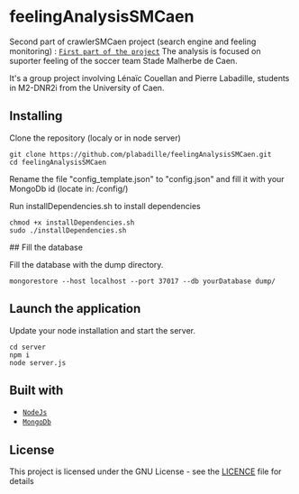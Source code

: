 # feelingAnalysisSMCaen
Second part of crawlerSMCaen project (search engine and feeling monitoring) : [`First part of the project`](https://github.com/lcouellan/crawlerSMCaen/)
The analysis is focused on suporter feeling of the soccer team Stade Malherbe de Caen.

It's a group project involving Lénaïc Couellan and Pierre Labadille, students in M2-DNR2i from the University of Caen.

## Installing

Clone the repository (localy or in node server)
```
git clone https://github.com/plabadille/feelingAnalysisSMCaen.git
cd feelingAnalysisSMCaen
```

Rename the file "config_template.json" to "config.json" and fill it with your MongoDb id (locate in: /config/)

Run installDependencies.sh to install dependencies
```
chmod +x installDependencies.sh
sudo ./installDependencies.sh
```

## Fill the database 

Fill the database with the dump directory.

```
mongorestore --host localhost --port 37017 --db yourDatabase dump/
```

## Launch the application

Update your node installation and start the server.
```
cd server
npm i
node server.js
```

## Built with

* [`NodeJs`](https://nodejs.org)
* [`MongoDb`](https://www.mongodb.com/fr)

## License

This project is licensed under the GNU License - see the [LICENCE](LICENSE) file for details
